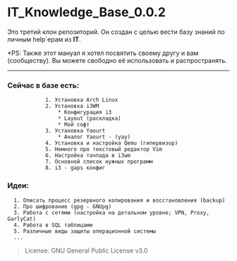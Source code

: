 # IT_Knowledge_Base_0.0.2

Это третий клон репозиторий. Он создан с целью вести базу знаний по личным help`ерам из **IT**. 

*PS: Также этот мануал я хотел посвятить своему другу и вам (сообществу). Вы можете свободно её использовать и распространять. 

-----


###         Сейчас в базе есть:
                1. Установка Arch Linux
                2. Установка i3WM          
                    * Конфигурация i3
                    * Layout (раскладка)
                    * Мой софт
                3. Установка Yaourt
                    * Аналог Yaourt - (yay)
                4. Установка и настройка Qemu (гипервизор)
                5. Немного про текстовый редактор Vim
                6. Настройка тачпада в i3wm
                7. Основной список нужных программ
                8. i3 - gaps конфиг
                        
                        
                        
### Идеи: 
      1. Описать процесс резервного копирования и восстановления (backup) 
      2. Про шифрование (gpg - GNUpg)
      3. Работа с сетями (настройка на детальном уровне; VPN, Proxy, GarlyCat)
      4. Работа в SQL таблицами
      5. Различные виды защиты операционной системы
      ...
             
>  License: GNU General Public License v3.0
                                  


